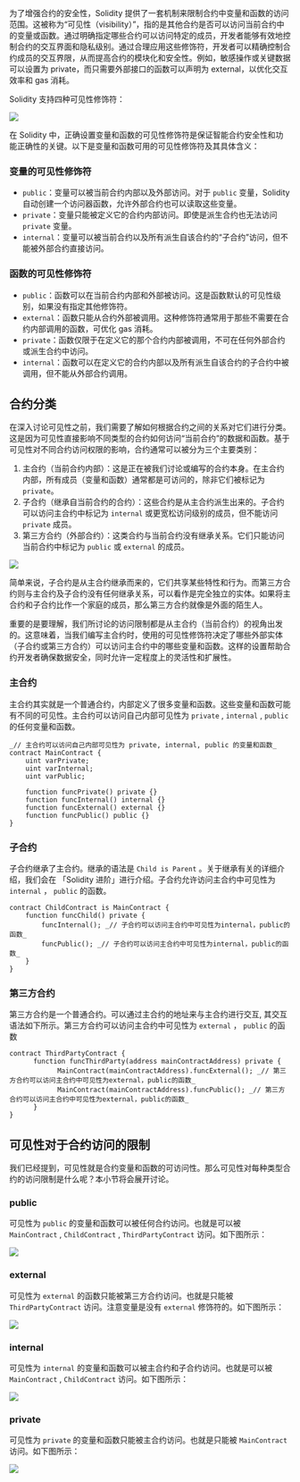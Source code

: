 
为了增强合约的安全性，Solidity 提供了一套机制来限制合约中变量和函数的访问范围。这被称为“可见性（visibility）”，指的是其他合约是否可以访问当前合约中的变量或函数。通过明确指定哪些合约可以访问特定的成员，开发者能够有效地控制合约的交互界面和隐私级别。通过合理应用这些修饰符，开发者可以精确控制合约成员的交互界限，从而提高合约的模块化和安全性。例如，敏感操作或关键数据可以设置为 private，而只需要外部接口的函数可以声明为 external，以优化交互效率和 gas 消耗。

Solidity 支持四种可见性修饰符：

![](static/NODRbqV9homAqxxjJpEcQKXvnnf.png)

在 Solidity 中，正确设置变量和函数的可见性修饰符是保证智能合约安全性和功能正确性的关键。以下是变量和函数可用的可见性修饰符及其具体含义：

### 变量的可见性修饰符

- `public`：变量可以被当前合约内部以及外部访问。对于 `public` 变量，Solidity 自动创建一个访问器函数，允许外部合约也可以读取这些变量。
- `private`：变量只能被定义它的合约内部访问。即使是派生合约也无法访问 `private` 变量。
- `internal`：变量可以被当前合约以及所有派生自该合约的“子合约”访问，但不能被外部合约直接访问。

### 函数的可见性修饰符

- `public`：函数可以在当前合约内部和外部被访问。这是函数默认的可见性级别，如果没有指定其他修饰符。
- `external`：函数只能从合约外部被调用。这种修饰符通常用于那些不需要在合约内部调用的函数，可优化 gas 消耗。
- `private`：函数仅限于在定义它的那个合约内部被调用，不可在任何外部合约或派生合约中访问。
- `internal`：函数可以在定义它的合约内部以及所有派生自该合约的子合约中被调用，但不能从外部合约调用。

## 合约分类

在深入讨论可见性之前，我们需要了解如何根据合约之间的关系对它们进行分类。这是因为可见性直接影响不同类型的合约如何访问“当前合约”的数据和函数。基于可见性对不同合约访问权限的影响，合约通常可以被分为三个主要类别：

1. 主合约（当前合约内部）：这是正在被我们讨论或编写的合约本身。在主合约内部，所有成员（变量和函数）通常都是可访问的，除非它们被标记为 `private`。
2. 子合约（继承自当前合约的合约）：这些合约是从主合约派生出来的。子合约可以访问主合约中标记为 `internal` 或更宽松访问级别的成员，但不能访问 `private` 成员。
3. 第三方合约（外部合约）：这类合约与当前合约没有继承关系。它们只能访问当前合约中标记为 `public` 或 `external` 的成员。

![](static/BAYIbY7Hko6lpBxazdkcXofBnrb.png)

简单来说，子合约是从主合约继承而来的，它们共享某些特性和行为。而第三方合约则与主合约及子合约没有任何继承关系，可以看作是完全独立的实体。如果将主合约和子合约比作一个家庭的成员，那么第三方合约就像是外面的陌生人。

重要的是要理解，我们所讨论的访问限制都是从主合约（当前合约）的视角出发的。这意味着，当我们编写主合约时，使用的可见性修饰符决定了哪些外部实体（子合约或第三方合约）可以访问主合约中的哪些变量和函数。这样的设置帮助合约开发者确保数据安全，同时允许一定程度上的灵活性和扩展性。

### 主合约

主合约其实就是一个普通合约，内部定义了很多变量和函数。这些变量和函数可能有不同的可见性。主合约可以访问自己内部可见性为 `private` , `internal` , `public` 的任何变量和函数。

```
_// 主合约可以访问自己内部可见性为 private, internal, public 的变量和函数_
contract MainContract {
    uint varPrivate;
    uint varInternal;
    uint varPublic;

    function funcPrivate() private {}
    function funcInternal() internal {}
    function funcExternal() external {}
    function funcPublic() public {}
}
```

### 子合约

子合约继承了主合约。继承的语法是 `Child is Parent` 。关于继承有关的详细介绍，我们会在 「Solidity 进阶」进行介绍。子合约允许访问主合约中可见性为 `internal` ， `public` 的函数。

```
contract ChildContract is MainContract {
    function funcChild() private {
        funcInternal(); _// 子合约可以访问主合约中可见性为internal，public的函数_
        funcPublic(); _// 子合约可以访问主合约中可见性为internal，public的函数_
    }
}
```

### 第三方合约

第三方合约是一个普通合约。可以通过主合约的地址来与主合约进行交互, 其交互语法如下所示。第三方合约可以访问主合约中可见性为 `external` ， `public` 的函数

```
contract ThirdPartyContract {
      function funcThirdParty(address mainContractAddress) private {
            MainContract(mainContractAddress).funcExternal(); _// 第三方合约可以访问主合约中可见性为external，public的函数_
            MainContract(mainContractAddress).funcPublic(); _// 第三方合约可以访问主合约中可见性为external，public的函数_
      }
}
```

## 可见性对于合约访问的限制

我们已经提到，可见性就是合约变量和函数的可访问性。那么可见性对每种类型合约的访问限制是什么呢？本小节将会展开讨论。

### public

可见性为 `public` 的变量和函数可以被任何合约访问。也就是可以被 `MainContract` , `ChildContract` , `ThirdPartyContract` 访问。如下图所示：

![](static/X6U0bdd40oHDtWxxnxdcnm7lnnC.png)

### external

可见性为 `external` 的函数只能被第三方合约访问。也就是只能被 `ThirdPartyContract` 访问。注意变量是没有 `external` 修饰符的。如下图所示：

![](static/MdWjbIazNoHjjExlIrcc2KunnNh.png)

### internal

可见性为 `internal` 的变量和函数可以被主合约和子合约访问。也就是可以被 `MainContract` , `ChildContract` 访问。如下图所示：

![](static/L6h4bOGnMoqE3XxNM14cx6ijnnf.png)

### private

可见性为 `private` 的变量和函数只能被主合约访问。也就是只能被 `MainContract` 访问。如下图所示：

![](static/MH9kbKT3IoqLHvxFpPJc0PVTnhb.png)
